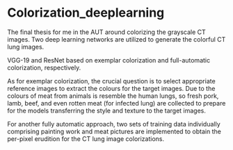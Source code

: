 # Colorization_deeplearning
<p>The final thesis for me in the AUT around colorizing the grayscale CT images. Two deep learning networks are utilized to generate the colorful CT lung images. </p>
<p>VGG-19 and ResNet based on exemplar colorization and full-automatic colorization, respectively. </p>
<p>As for exemplar colorization, the crucial question is to select appropriate reference images to extract the colours for the target images. Due to the colours of meat from animals is resemble the human lungs, so fresh pork, lamb, beef, and even rotten meat (for infected lung) are collected to prepare for the models transferring the style and texture to the target images. </p>
<p>For another fully automatic approach, two sets of training data individually comprising painting work and meat pictures are implemented to obtain the per-pixel erudition for the CT lung image colorizations.</p>
